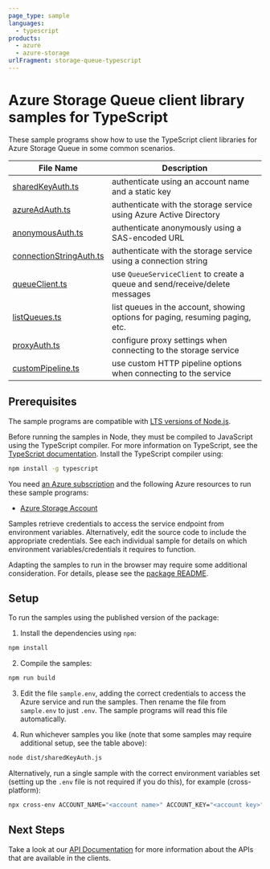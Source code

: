 ```yaml
---
page_type: sample
languages:
  - typescript
products:
  - azure
  - azure-storage
urlFragment: storage-queue-typescript
---
```


# Azure Storage Queue client library samples for TypeScript

These sample programs show how to use the TypeScript client libraries for Azure Storage Queue in some common scenarios.

| **File Name**                                   | **Description**                                                               |
| ----------------------------------------------- | ----------------------------------------------------------------------------- |
| [sharedKeyAuth.ts][sharedkeyauth]               | authenticate using an account name and a static key                           |
| [azureAdAuth.ts][azureadauth]                   | authenticate with the storage service using Azure Active Directory            |
| [anonymousAuth.ts][anonymousauth]               | authenticate anonymously using a SAS-encoded URL                              |
| [connectionStringAuth.ts][connectionstringauth] | authenticate with the storage service using a connection string               |
| [queueClient.ts][queueclient]                   | use `QueueServiceClient` to create a queue and send/receive/delete messages   |
| [listQueues.ts][listqueues]                     | list queues in the account, showing options for paging, resuming paging, etc. |
| [proxyAuth.ts][proxyauth]                       | configure proxy settings when connecting to the storage service               |
| [customPipeline.ts][custompipeline]             | use custom HTTP pipeline options when connecting to the service               |

## Prerequisites

The sample programs are compatible with [LTS versions of Node.js](https://github.com/nodejs/release#release-schedule).

Before running the samples in Node, they must be compiled to JavaScript using the TypeScript compiler. For more information on TypeScript, see the [TypeScript documentation][typescript]. Install the TypeScript compiler using:

```bash
npm install -g typescript
```

You need [an Azure subscription][freesub] and the following Azure resources to run these sample programs:

- [Azure Storage Account][createinstance_azurestorageaccount]

Samples retrieve credentials to access the service endpoint from environment variables. Alternatively, edit the source code to include the appropriate credentials. See each individual sample for details on which environment variables/credentials it requires to function.

Adapting the samples to run in the browser may require some additional consideration. For details, please see the [package README][package].

## Setup

To run the samples using the published version of the package:

1. Install the dependencies using `npm`:

```bash
npm install
```

2. Compile the samples:

```bash
npm run build
```

3. Edit the file `sample.env`, adding the correct credentials to access the Azure service and run the samples. Then rename the file from `sample.env` to just `.env`. The sample programs will read this file automatically.

4. Run whichever samples you like (note that some samples may require additional setup, see the table above):

```bash
node dist/sharedKeyAuth.js
```

Alternatively, run a single sample with the correct environment variables set (setting up the `.env` file is not required if you do this), for example (cross-platform):

```bash
npx cross-env ACCOUNT_NAME="<account name>" ACCOUNT_KEY="<account key>" node dist/sharedKeyAuth.js
```

## Next Steps

Take a look at our [API Documentation][apiref] for more information about the APIs that are available in the clients.

[sharedkeyauth]: https://github.com/Azure/azure-sdk-for-js/blob/main/sdk/storage/storage-queue/samples/v12/typescript/src/sharedKeyAuth.ts
[azureadauth]: https://github.com/Azure/azure-sdk-for-js/blob/main/sdk/storage/storage-queue/samples/v12/typescript/src/azureAdAuth.ts
[anonymousauth]: https://github.com/Azure/azure-sdk-for-js/blob/main/sdk/storage/storage-queue/samples/v12/typescript/src/anonymousAuth.ts
[connectionstringauth]: https://github.com/Azure/azure-sdk-for-js/blob/main/sdk/storage/storage-queue/samples/v12/typescript/src/connectionStringAuth.ts
[queueclient]: https://github.com/Azure/azure-sdk-for-js/blob/main/sdk/storage/storage-queue/samples/v12/typescript/src/queueClient.ts
[listqueues]: https://github.com/Azure/azure-sdk-for-js/blob/main/sdk/storage/storage-queue/samples/v12/typescript/src/listQueues.ts
[proxyauth]: https://github.com/Azure/azure-sdk-for-js/blob/main/sdk/storage/storage-queue/samples/v12/typescript/src/proxyAuth.ts
[custompipeline]: https://github.com/Azure/azure-sdk-for-js/blob/main/sdk/storage/storage-queue/samples/v12/typescript/src/customPipeline.ts
[apiref]: https://learn.microsoft.com/javascript/api/@azure/storage-queue
[freesub]: https://azure.microsoft.com/free/
[createinstance_azurestorageaccount]: https://learn.microsoft.com/azure/storage/common/storage-account-overview
[package]: https://github.com/Azure/azure-sdk-for-js/tree/main/sdk/storage/storage-queue/README.md
[typescript]: https://www.typescriptlang.org/docs/home.html
